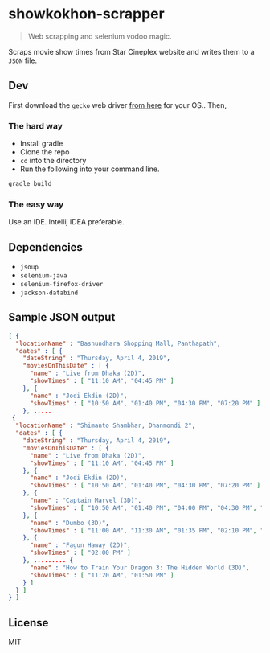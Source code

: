 # showkokhon-scrapper
> Web scrapping and selenium vodoo magic.

Scraps movie show times from Star Cineplex website and writes them to a
`JSON` file.


## Dev
First download the `gecko` web driver [from here](https://github.com/mozilla/geckodriver/releases) for your OS.. Then,

### The hard way
- Install gradle
- Clone the repo
- `cd` into the directory
- Run the following into your command line.

```bash
gradle build
```

### The easy way
Use an IDE. Intellij IDEA preferable.

## Dependencies
- `jsoup`
- `selenium-java`
- `selenium-firefox-driver`
- `jackson-databind`

## Sample JSON output
```json
[ {
  "locationName" : "Bashundhara Shopping Mall, Panthapath",
  "dates" : [ {
    "dateString" : "Thursday, April 4, 2019",
    "moviesOnThisDate" : [ {
      "name" : "Live from Dhaka (2D)",
      "showTimes" : [ "11:10 AM", "04:45 PM" ]
    }, {
      "name" : "Jodi Ekdin (2D)",
      "showTimes" : [ "10:50 AM", "01:40 PM", "04:30 PM", "07:20 PM" ]
    }, .....
 {
  "locationName" : "Shimanto Shambhar, Dhanmondi 2",
  "dates" : [ {
    "dateString" : "Thursday, April 4, 2019",
    "moviesOnThisDate" : [ {
      "name" : "Live from Dhaka (2D)",
      "showTimes" : [ "11:10 AM", "04:45 PM" ]
    }, {
      "name" : "Jodi Ekdin (2D)",
      "showTimes" : [ "10:50 AM", "01:40 PM", "04:30 PM", "07:20 PM" ]
    }, {
      "name" : "Captain Marvel (3D)",
      "showTimes" : [ "10:50 AM", "01:40 PM", "04:00 PM", "04:30 PM", "07:00 PM", "07:30 PM" ]
    }, {
      "name" : "Dumbo (3D)",
      "showTimes" : [ "11:00 AM", "11:30 AM", "01:35 PM", "02:10 PM", "04:10 PM", "04:50 PM", "06:50 PM", "07:15 PM" ]
    }, {
      "name" : "Fagun Haway (2D)",
      "showTimes" : [ "02:00 PM" ]
    }, ......... {
      "name" : "How to Train Your Dragon 3: The Hidden World (3D)",
      "showTimes" : [ "11:20 AM", "01:50 PM" ]
    } ]
  } ]
} ]
```

## License
MIT